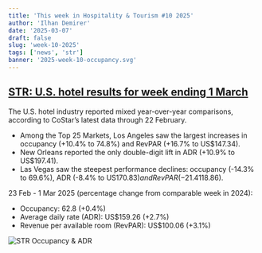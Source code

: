 ```yaml
---
title: 'This week in Hospitality & Tourism #10 2025'
author: 'Ilhan Demirer'
date: '2025-03-07'
draft: false
slug: 'week-10-2025'
tags: ['news', 'str']
banner: '2025-week-10-occupancy.svg'
---
```


## [STR: U.S. hotel results for week ending 1 March](https://str.com/press-release/us-hotel-results-week-ending-1-march)

The U.S. hotel industry reported mixed year-over-year comparisons, according to CoStar’s latest data through 22 February.

- Among the Top 25 Markets, Los Angeles saw the largest increases in occupancy (+10.4% to 74.8%) and RevPAR (+16.7% to US$147.34).
- New Orleans reported the only double-digit lift in ADR (+10.9% to US$197.41).
- Las Vegas saw the steepest performance declines: occupancy (-14.3% to 69.6%), ADR (-8.4% to US$170.83) and RevPAR (-21.4% to US$118.86).

23 Feb - 1 Mar 2025 (percentage change from comparable week in 2024):

- Occupancy: 62.8 (+0.4%)
- Average daily rate (ADR): US$159.26 (+2.7%)
- Revenue per available room (RevPAR): US$100.06 (+3.1%)

![STR Occupancy & ADR](/images/blogimages/2025-week-10-occupancy.svg)
